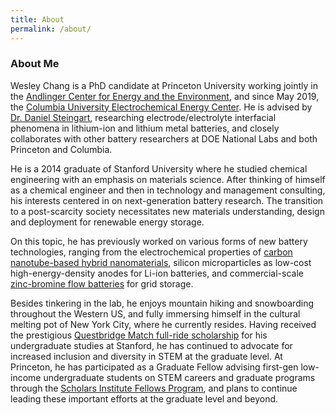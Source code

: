 ```yaml
---
title: About
permalink: /about/
---
```


### About Me
Wesley Chang is a PhD candidate at Princeton University working jointly in the [Andlinger Center for Energy and the Environment](https://acee.princeton.edu/), and since May 2019, the [Columbia University Electrochemical Energy Center](https://ceec.engineering.columbia.edu/). He is advised by [Dr. Daniel Steingart](https://dansteingart.com/), researching electrode/electrolyte interfacial phenomena in lithium-ion and lithium metal batteries, and closely collaborates with other battery researchers at DOE National Labs and both Princeton and Columbia. 
 
He is a 2014 graduate of Stanford University where he studied chemical engineering with an emphasis on materials science. After thinking of himself as a chemical engineer and then in technology and management consulting, his interests centered in on next-generation battery research. The transition to a post-scarcity society necessitates new materials understanding, design and deployment for renewable energy storage. 

On this topic, he has previously worked on various forms of new battery technologies, ranging from the electrochemical properties of [carbon nanotube-based hybrid nanomaterials](https://www.sciencedaily.com/releases/2012/06/120626114316.htm), silicon microparticles as low-cost high-energy-density anodes for Li-ion batteries, and commercial-scale [zinc-bromine flow batteries](https://www.primuspower.com/en/) for grid storage. 
 
Besides tinkering in the lab, he enjoys mountain hiking and snowboarding throughout the Western US, and fully immersing himself in the cultural melting pot of New York City, where he currently resides. Having received the prestigious [Questbridge Match full-ride scholarship](https://www.questbridge.org/about/mission-and-vision) for his undergraduate studies at Stanford, he has continued to advocate for increased inclusion and diversity in STEM at the graduate level. At Princeton, he has participated as a Graduate Fellow advising first-gen low-income undergraduate students on STEM careers and graduate programs through the [Scholars Institute Fellows Program](https://sifp.princeton.edu/our-mission), and plans to continue leading these important efforts at the graduate level and beyond.

<!-- Global site tag (gtag.js) - Google Analytics -->
<script async src="https://www.googletagmanager.com/gtag/js?id=UA-174999397-1"></script>
<script>
  window.dataLayer = window.dataLayer || [];
  function gtag(){dataLayer.push(arguments);}
  gtag('js', new Date());

  gtag('config', 'UA-174999397-1');
</script>
